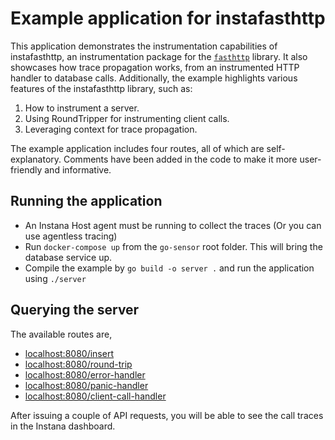 Example application for instafasthttp
=======================================

This application demonstrates the instrumentation capabilities of instafasthttp, an instrumentation package for the [`fasthttp`](https://pkg.go.dev/github.com/valyala/fasthttp) library. It also showcases how trace propagation works, from an instrumented HTTP handler to database calls. Additionally, the example highlights various features of the instafasthttp library, such as:

1. How to instrument a server.
2. Using RoundTripper for instrumenting client calls.
3. Leveraging context for trace propagation.

The example application includes four routes, all of which are self-explanatory. Comments have been added in the code to make it more user-friendly and informative.

Running the application
------------------------
- An Instana Host agent must be running to collect the traces (Or you can use agentless tracing)
- Run `docker-compose up` from the `go-sensor` root folder. This will bring the database service up.
- Compile the example by `go build -o server .` and run the application using `./server`

## Querying the server
The available routes are,
- [localhost:8080/insert](http://localhost:7070/greet)
- [localhost:8080/round-trip](http://localhost:7070/round-trip)
- [localhost:8080/error-handler](http://localhost:7070/error-handler)
- [localhost:8080/panic-handler](http://localhost:7070/panic-handler)
- [localhost:8080/client-call-handler](http://localhost:7070/client-call-handler)

After issuing a couple of API requests, you will be able to see the call traces in the Instana dashboard.
